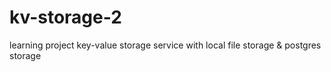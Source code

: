 # kv-storage-2

learning project key-value storage service with local file storage & postgres storage